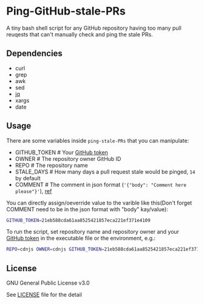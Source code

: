 Ping-GitHub-stale-PRs
=======

A tiny bash shell script for any GitHub repository having too many pull reuqests that can't manually check and ping the stale PRs.

## Dependencies
 - curl
 - grep
 - awk
 - sed
 - [jq](https://stedolan.github.io/jq/)
 - xargs
 - date

## Usage

There are some variables inside `ping-stale-PRs` that you can manipulate:

 - GITHUB_TOKEN         # Your [GitHub token](https://github.com/settings/tokens/new?scopes=repo&description=For%20Ping-GitHub-stale-PRs)
 - OWNER                # The repository owner GitHub ID
 - REPO                 # The repository name
 - STALE_DAYS           # How many days a pull request stale would be pinged, `14` by default
 - COMMENT              # The comment in json format (`'{"body": "Comment here please"}'`), [ref](https://developer.github.com/v3/issues/comments/#create-a-comment)

You can directly assign/oeverride value to the varible like this(Don't forget COMMENT need to be in the json format with "body" kay/value):
```sh
GITHUB_TOKEN=21eb588cda61aa8525421857eca221ef371e4109
```
To run the script, set repository name and repository owner and your [GitHub token](https://github.com/settings/tokens/new?scopes=repo&description=For%20Ping-GitHub-stale-PRs) in the executable file or the environment, e.g.:
```sh
REPO=cdnjs OWNER=cdnjs GITHUB_TOKEN=21eb588cda61aa8525421857eca221ef371e4109 ./ping-stale-PRs
```

## License
GNU General Public License v3.0

See [LICENSE](LICENSE) file for the detail
